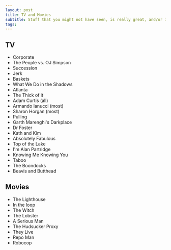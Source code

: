 ```yaml
---
layout: post
title: TV and Movies
subtitle: Stuff that you might not have seen, is really great, and/or is worth a re-watching.
tags: 
---
```

## TV

* Corporate
* The People vs. OJ Simpson
* Succession
* Jerk
* Baskets
* What We Do in the Shadows
* Atlanta
* The Thick of it 
* Adam Curtis (all)
* Armando Ianucci (most)
* Sharon Horgan (most)
* Pulling
* Garth Marenghi's Darkplace
* Dr Foster
* Kath and Kim
* Absolutely Fabulous
* Top of the Lake
* I'm Alan Partridge
* Knowing Me Knowing You 
* Taboo
* The Boondocks
* Beavis and Butthead

## **Movies** 

* The Lighthouse
* In the loop
* The Witch
* The Lobster
* A Serious Man
* The Hudsucker Proxy
* They Live
* Repo Man
* Robocop
